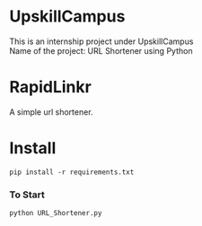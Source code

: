 # UpskillCampus
This is an internship project under UpskillCampus <br>
Name of the project: URL Shortener using Python

# RapidLinkr
A simple url shortener.<br>

# Install
```shell
pip install -r requirements.txt
```

### To Start
```shell
python URL_Shortener.py
```
